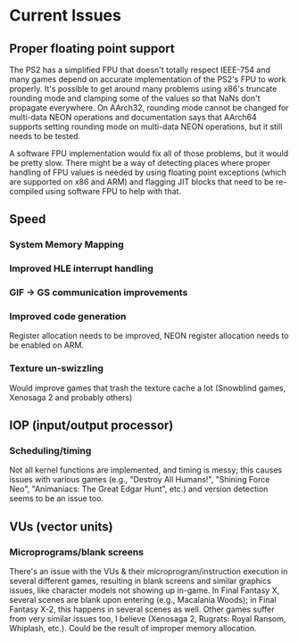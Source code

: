 # Current Issues

## Proper floating point support

The PS2 has a simplified FPU that doesn't totally respect IEEE-754 and many games depend on accurate implementation of the PS2's FPU to work properly. It's possible to get around many problems using x86's truncate rounding mode and clamping some of the values so that NaNs don't propagate everywhere. On AArch32, rounding mode cannot be changed for multi-data NEON operations and documentation says that AArch64 supports setting rounding mode on multi-data NEON operations, but it still needs to be tested.

A software FPU implementation would fix all of those problems, but it would be pretty slow. There might be a way of detecting places where proper handling of FPU values is needed by using floating point exceptions (which are supported on x86 and ARM) and flagging JIT blocks that need to be re-compiled using software FPU to help with that.

## Speed

### System Memory Mapping

### Improved HLE interrupt handling

### GIF -> GS communication improvements

### Improved code generation

Register allocation needs to be improved, NEON register allocation needs to be enabled on ARM.

### Texture un-swizzling

Would improve games that trash the texture cache a lot (Snowblind games, Xenosaga 2 and probably others)

## IOP (input/output processor)

### Scheduling/timing

Not all kernel functions are implemented, and timing is messy; this causes issues with various games (e.g., "Destroy All Humans!", "Shining Force Neo", "Animaniacs: The Great Edgar Hunt", etc.) and version detection seems to be an issue too.

## VUs (vector units)

### Microprograms/blank screens

There's an issue with the VUs & their microprogram/instruction execution in several different games, resulting in blank screens and similar graphics issues, like character models not showing up in-game. In Final Fantasy X, several scenes are blank upon entering (e.g., Macalania Woods); in Final Fantasy X-2, this happens in several scenes as well. Other games suffer from very similar issues too, I believe (Xenosaga 2, Rugrats: Royal Ransom, Whiplash, etc.). Could be the result of improper memory allocation.